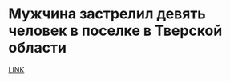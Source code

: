 # Мужчина застрелил девять человек в поселке в Тверской области



[LINK](https://varlamov.ru/2406139.html)